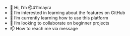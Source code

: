 - 👋 Hi, I’m @411mayra
- 👀 I’m interested in learning about the features on GitHub
- 🌱 I’m currently learning how to use this platform
- 💞️ I’m looking to collaborate on beginner projects
- 📫 How to reach me via message

<!---
411mayra/411mayra is a ✨ special ✨ repository because its `README.md` (this file) appears on your GitHub profile.
You can click the Preview link to take a look at your changes.
--->
